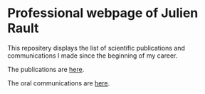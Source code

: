 # Professional webpage of Julien Rault

This repositery displays the list of scientific publications and communications I made since the beginning of my career.

The publications are [here](https://github.com/juer4886/pro_page/blob/gh-pages/publications.md).

The oral communications are [here](https://github.com/juer4886/pro_page/blob/gh-pages/communications.md).
